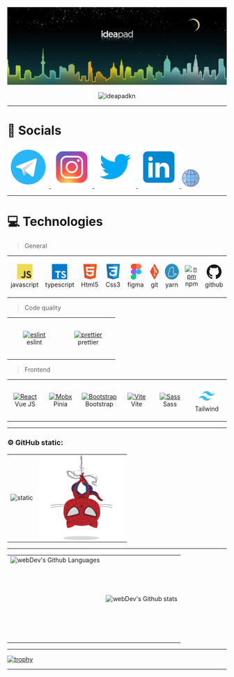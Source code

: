 <img src="./img/banner.jpg" alt="banner">

<!--![](https://readme-typing-svg.herokuapp.com?font=Montserrat&color=coral&lines=I'm+a+Vue+JS+Developer) -->

<div>
<p align="center"><img src="https://komarev.com/ghpvc/?username=ideapadkn&label=Profile%20views&color=0e75b6&style=flat" alt="ideapadkn"/></p>
</div>

---

# 🤝 Socials

<a 
    href="https://t.me/kn6429"    
    target="_blank">
<img src="./img/social/icons8-telegram.svg" alt="telegram">
</a>
<a 
    href="https://www.instagram.com/_ideapad/" 
    target="_blank">
<img src="./img/social/icons8-instagram.svg" alt="instagram">
</a>
<a 
    href="https://twitter.com/_ideapad_" 
    target="_blank">
<img src="./img/social/icons8-twitter.svg" alt="twitter">
</a>
<a 
    href="https://www.linkedin.com/in/ideapadkn/" 
    target="_blank">
<img src="./img/social/icons8-linkedin.svg" alt="linkedin">
</a>
<a 
    href="https://my-dev.netlify.app" 
    target="_blank">
<img width="44px" src="./img/social/icons8-global-48.png" alt="portfolio">
</a>

---

# 💻 Technologies

> General

<table width='100%'>
  <tr>
    <td align="center" width="110" height="90">
      <a href="#ideapad-stack">
        <img src="https://raw.githubusercontent.com/devicons/devicon/1119b9f84c0290e0f0b38982099a2bd027a48bf1/icons/javascript/javascript-original.svg" width="36" height="36" alt="javascript" />
      </a>
      <br>javascript
    </td>
    <td align="center" width="110" height="90">
      <a href="#ideapad-stack">
        <img src="https://raw.githubusercontent.com/devicons/devicon/1119b9f84c0290e0f0b38982099a2bd027a48bf1/icons/typescript/typescript-original.svg" width="36" height="36" alt="typescript" />
      </a>
      <br>typescript
    </td>
        <td align="center" width="110" height="90">
      <a href="#ideapad-stack">
        <img src="https://github.com/devicons/devicon/blob/master/icons/html5/html5-original.svg" width="36" height="36" alt="Html5" />
      </a>
      <br>Html5
    </td>
         <td align="center" width="110" height="90"> 
      <a href="#ideapad-stack" >
        <img src="https://github.com/devicons/devicon/blob/master/icons/css3/css3-original.svg" width="36" height="36" alt="css3" />
      </a>
      <br>Css3
    </td>
    <td align="center" width="110" height="90">
      <a href="#ideapad-stack" >
        <img src="https://raw.githubusercontent.com/devicons/devicon/1119b9f84c0290e0f0b38982099a2bd027a48bf1/icons/figma/figma-original.svg" width="36" height="36" alt="figma" />
      </a>
      <br>figma
    </td>
    <td align="center" width="110" height="90">
      <a href="#ideapad-stack">
        <img src="https://raw.githubusercontent.com/devicons/devicon/1119b9f84c0290e0f0b38982099a2bd027a48bf1/icons/git/git-original.svg" width="36" height="36" alt="git" />
      </a>
      <br>git
    </td>
    <td align="center" width="110" height="90"> 
      <a href="#ideapad-stack">
        <img src="https://raw.githubusercontent.com/devicons/devicon/1119b9f84c0290e0f0b38982099a2bd027a48bf1/icons/yarn/yarn-original.svg" width="36" height="36" alt="yarn" />
      </a>
      <br>yarn
    </td>
    <td align="center" width="110" height="90"> 
      <a href="#ideapad-stack">
        <img src="https://brandeps.com/icon-download/N/Npm-icon-vector-05.svg" width="36" height="36" alt="npm" />
      </a>
      <br>npm
    </td>
     <td align="center" width="110" height="90"> 
      <a href="#ideapad-stack" >
        <img src="https://github.com/devicons/devicon/blob/master/icons/github/github-original.svg" width="36" height="36" alt="github" />
      </a>
      <br>github
    </td>
  </tr> 
</table>

> Code quality

<table width='100%'>
  <tr>
     <td align="center" width="110" height="90">
      <a href="#ideapad-stack">
        <img src="https://brandeps.com/icon-download/E/Eslint-icon-vector-02.svg" width="36" height="36" alt="eslint" />
      </a>
      <br>eslint
    </td>
    <td align="center" width="110" height="90">
      <a href="#ideapad-stack">
        <img src="https://brandeps.com/icon-download/P/Prettier-icon-vector-02.svg" width="36" height="36" alt="prettier" />
      </a>
      <br>prettier
  </tr> 
</table>

> Frontend

<table width='100%'>
  <tr>
   <td align="center" width="110" height="90">
      <a href="#ideapad-stack">
        <img src="https://brandlogos.net/wp-content/uploads/2022/01/vue.js-logo-brandlogo.net_-768x768.png" width="36" height="36" alt="React" />
      </a>
      <br>Vue JS
    </td>
    <td align="center" width="110" height="90"> 
      <a href="#ideapad-stack" >
        <img src="https://seeklogo.com/images/P/pinia-logo-51BF712FB0-seeklogo.com.png" width="36" height="36" alt="Mobx" />
      </a>
      <br>Pinia
    </td>
    <td align="center" width="110" height="90">
      <a href="#ideapad-stack">
        <img src="https://cdn.worldvectorlogo.com/logos/bootstrap-4.svg" width="36" height="36" alt="Bootstrap" />
      </a>
      <br>Bootstrap
    </td>
    <td align="center" width="110" height="90"> 
      <a href="#ideapad-stack" >
        <img src="https://vitejs.dev/logo.svg" width="36" height="36" alt="Vite" />
      </a>
      <br>Vite
    </td> 
    <td align="center" width="110" height="90">
      <a href="#ideapad-stack">
        <img src="https://brandeps.com/icon-download/S/Sass-icon-vector-04.svg" width="36" height="36" alt="Sass" />
      </a>
      <br>Sass
    </td>
   <td align="center" width="110" height="90">
      <a href="#ideapad-stack">
        <img src="https://github.com/devicons/devicon/blob/master/icons/tailwindcss/tailwindcss-plain.svg" width="36" height="36" alt="Tailwind" />
      </a>
      <br>Tailwind
    </td>
  </tr> 
</table>

---

### ⚙️ GitHub static:

<table>
  <tr> 
    <td>
      <img align="left" src="https://github-readme-stats.vercel.app/api?username=ideapadkn&theme=holi&show_icons=true" alt="static">
    </td>
    <td>
      <img height="195px" align="right" src="img/spidertocat.png" alt="spidercat 1">
    </td>
  </tr>
</table>

---

<table>
  <tr>
    <td>
      <img height="195px" align="right" alt="webDev's Github Languages" src="https://github-readme-stats-sigma-five.vercel.app/api/top-langs/?username=ideapadkn&layout=compact&theme=vision-friendly-dark" />
    </td>
    <td>
      <img align="left" src="http://github-readme-streak-stats.herokuapp.com?user=ideapadkn&theme=dark&background=000000" alt="webDev's Github stats" />
    </td>
  </tr>
</table>

---

[![trophy](https://github-profile-trophy.vercel.app/?username=ideapadkn&theme=onedark)](https://github.com/ideapadkn)

---

<!--
**ideapadkn/ideapadkn** is a ✨ _special_ ✨ repository because its `README.md` (this file) appears on your GitHub profile.

Here are some ideas to get you started:

- 🔭 I’m currently working on ...
- 🌱 I’m currently learning ...
- 👯 I’m looking to collaborate on ...
- 🤔 I’m looking for help with ...
- 💬 Ask me about ...
- 📫 How to reach me: ...
- 😄 Pronouns: ...
- ⚡ Fun fact: ...
-->

<!-- ![JavaScript](https://img.shields.io/badge/javascript-%23323330.svg?style=for-the-badge&logo=javascript&logoColor=%23F7DF1E)
![TypeScript](https://img.shields.io/badge/typescript-%23007ACC.svg?style=for-the-badge&logo=typescript&logoColor=white)
![Vue.js](https://img.shields.io/badge/vuejs-%2335495e.svg?style=for-the-badge&logo=vuedotjs&logoColor=%234FC08D)
![HTML5](https://img.shields.io/badge/html5-%23E34F26.svg?style=for-the-badge&logo=html5&logoColor=white)
![CSS3](https://img.shields.io/badge/css3-%231572B6.svg?style=for-the-badge&logo=css3&logoColor=white)
![TailwindCSS](https://img.shields.io/badge/tailwindcss-%2338B2AC.svg?style=for-the-badge&logo=tailwind-css&logoColor=white)
![SASS](https://img.shields.io/badge/SASS-hotpink.svg?style=for-the-badge&logo=SASS&logoColor=white)
![Bootstrap](https://img.shields.io/badge/bootstrap-%238511FA.svg?style=for-the-badge&logo=bootstrap&logoColor=white)
![Git](https://img.shields.io/badge/git-%23F05033.svg?style=for-the-badge&logo=git&logoColor=white)
![GitLab](https://img.shields.io/badge/gitlab-%23181717.svg?style=for-the-badge&logo=gitlab&logoColor=white)
![jQuery](https://img.shields.io/badge/jquery-%230769AD.svg?style=for-the-badge&logo=jquery&logoColor=white)
![Vite](https://img.shields.io/badge/vite-%23646CFF.svg?style=for-the-badge&logo=vite&logoColor=white)
![Gulp](https://img.shields.io/badge/GULP-%23CF4647.svg?style=for-the-badge&logo=gulp&logoColor=white)
![Visual Studio Code](https://img.shields.io/badge/Visual%20Studio%20Code-0078d7.svg?style=for-the-badge&logo=visual-studio-code&logoColor=white)
![Figma](https://img.shields.io/badge/figma-%23F24E1E.svg?style=for-the-badge&logo=figma&logoColor=white)
![NPM](https://img.shields.io/badge/NPM-%23CB3837.svg?style=for-the-badge&logo=npm&logoColor=white)
![Yarn](https://img.shields.io/badge/yarn-%232C8EBB.svg?style=for-the-badge&logo=yarn&logoColor=white) -->
